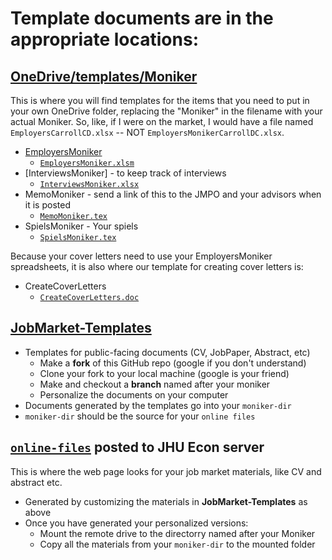 # Template documents are in the appropriate locations:

## [OneDrive/templates/Moniker](https://livejohnshopkins-my.sharepoint.com/:f:/g/personal/econplacement_jh_edu/EnCvGma1OPNEvpmaumDTxAkB8fIRq7o5hnowX1xGhCixWA?e=eyDKaU)

This is where you will find templates for the items that you need to put in your own OneDrive folder,
replacing the "Moniker" in the filename with your actual Moniker. So, like, if I were on the market,
I would have a file named `EmployersCarrollCD.xlsx` -- NOT `EmployersMonikerCarrollDC.xlsx`.

  * [EmployersMoniker](https://ccarrollATjhuecon.github.io/Steps/#employers-lists)
    - [`EmployersMoniker.xlsm`](https://livejohnshopkins-my.sharepoint.com/:x:/g/personal/econplacement_jh_edu/EUXOP3uK5X9EgqUy8v72KgIBi8Bgy5dv53-QYnGkj9ttag?e=hmPSaY)
  * [InterviewsMoniker] - to keep track of interviews
    - [`InterviewsMoniker.xlsx`](https://livejohnshopkins-my.sharepoint.com/:f:/g/personal/econplacement_jh_edu/EuLpAiLBlKxJiA681OAjMiIBqdYrJrfcAUQxarLFe4pU7A?e=fPOwyf)
  * MemoMoniker - send a link of this to the JMPO and your advisors when it is posted
    - [`MemoMoniker.tex`](https://livejohnshopkins-my.sharepoint.com/:u:/g/personal/econplacement_jh_edu/EbKwIYCn44dMjpQTictKWboBXUjz8b0iQMTB-c5yPjdGgQ?e=QMQZQu)
  * SpielsMoniker - Your spiels
    - [`SpielsMoniker.tex`](https://livejohnshopkins-my.sharepoint.com/:u:/g/personal/econplacement_jh_edu/ET8ilNbW1ktEnj8bsDUedXQBDu0GjU-CAjtPEofvvIxx5Q?e=k73yrt)
  
Because your cover letters need to use your EmployersMoniker spreadsheets, it is also where our template for creating cover letters is:

  * CreateCoverLetters
    - [`CreateCoverLetters.doc`](https://livejohnshopkins-my.sharepoint.com/:w:/g/personal/econplacement_jh_edu/EftNCyjLEctGgnYk2V9J-yoBmJ7Sx3VXfKi1_rZJA-hdtg?e=igNoIl)

## [JobMarket-Templates](https://github.com/ccarrollATjhuecon/JobMarket-Templates)

  * Templates for public-facing documents (CV, JobPaper, Abstract, etc)
     * Make a **fork** of this GitHub repo (google if you don't understand)
     * Clone your fork to your local machine (google is your friend)
	 * Make and checkout a **branch** named after your moniker
	 * Personalize the documents on your computer
  * Documents generated by the templates go into your `moniker-dir`
  * `moniker-dir` should be the source for your `online files`
  
## [`online-files`](https://github.com/ccarrollATjhuecon/JobMarket/blob/main/JobMarketProceduresHelp.md) posted to JHU Econ server

This is where the web page looks for your job market materials, like CV and abstract etc.

  * Generated by customizing the materials in **JobMarket-Templates** as above
  * Once you have generated your personalized versions:
     * Mount the remote drive to the directorry named after your Moniker
	 * Copy all the materials from your `moniker-dir` to the mounted folder
